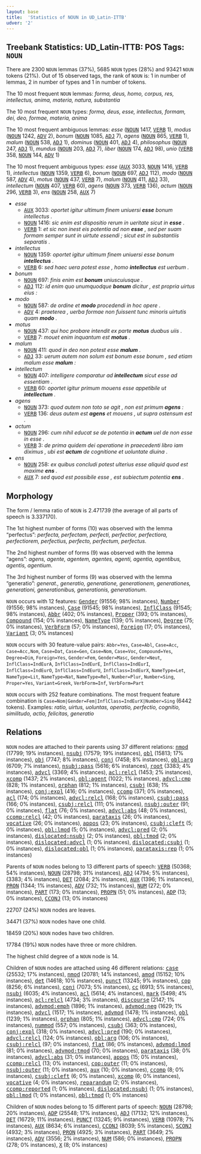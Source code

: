 ```yaml
---
layout: base
title:  'Statistics of NOUN in UD_Latin-ITTB'
udver: '2'
---
```


## Treebank Statistics: UD_Latin-ITTB: POS Tags: `NOUN`

There are 2300 `NOUN` lemmas (37%), 5685 `NOUN` types (28%) and 93421 `NOUN` tokens (21%).
Out of 15 observed tags, the rank of `NOUN` is: 1 in number of lemmas, 2 in number of types and 1 in number of tokens.

The 10 most frequent `NOUN` lemmas: <em>forma, deus, homo, corpus, res, intellectus, anima, materia, natura, substantia</em>

The 10 most frequent `NOUN` types:  <em>forma, deus, esse, intellectus, formam, dei, deo, formae, materia, anima</em>

The 10 most frequent ambiguous lemmas: <em>esse</em> (<tt><a href="la_ittb-pos-NOUN.html">NOUN</a></tt> 1417, <tt><a href="la_ittb-pos-VERB.html">VERB</a></tt> 1), <em>modus</em> (<tt><a href="la_ittb-pos-NOUN.html">NOUN</a></tt> 1242, <tt><a href="la_ittb-pos-ADV.html">ADV</a></tt> 2), <em>bonum</em> (<tt><a href="la_ittb-pos-NOUN.html">NOUN</a></tt> 1085, <tt><a href="la_ittb-pos-ADJ.html">ADJ</a></tt> 7), <em>agens</em> (<tt><a href="la_ittb-pos-NOUN.html">NOUN</a></tt> 865, <tt><a href="la_ittb-pos-VERB.html">VERB</a></tt> 1), <em>malum</em> (<tt><a href="la_ittb-pos-NOUN.html">NOUN</a></tt> 538, <tt><a href="la_ittb-pos-ADJ.html">ADJ</a></tt> 1), <em>dominus</em> (<tt><a href="la_ittb-pos-NOUN.html">NOUN</a></tt> 401, <tt><a href="la_ittb-pos-ADJ.html">ADJ</a></tt> 4), <em>philosophus</em> (<tt><a href="la_ittb-pos-NOUN.html">NOUN</a></tt> 247, <tt><a href="la_ittb-pos-ADJ.html">ADJ</a></tt> 1), <em>mundus</em> (<tt><a href="la_ittb-pos-NOUN.html">NOUN</a></tt> 203, <tt><a href="la_ittb-pos-ADJ.html">ADJ</a></tt> 7), <em>liber</em> (<tt><a href="la_ittb-pos-NOUN.html">NOUN</a></tt> 174, <tt><a href="la_ittb-pos-ADJ.html">ADJ</a></tt> 98), <em>unio</em> (<tt><a href="la_ittb-pos-VERB.html">VERB</a></tt> 358, <tt><a href="la_ittb-pos-NOUN.html">NOUN</a></tt> 144, <tt><a href="la_ittb-pos-ADV.html">ADV</a></tt> 1)

The 10 most frequent ambiguous types:  <em>esse</em> (<tt><a href="la_ittb-pos-AUX.html">AUX</a></tt> 3033, <tt><a href="la_ittb-pos-NOUN.html">NOUN</a></tt> 1416, <tt><a href="la_ittb-pos-VERB.html">VERB</a></tt> 1), <em>intellectus</em> (<tt><a href="la_ittb-pos-NOUN.html">NOUN</a></tt> 1359, <tt><a href="la_ittb-pos-VERB.html">VERB</a></tt> 6), <em>bonum</em> (<tt><a href="la_ittb-pos-NOUN.html">NOUN</a></tt> 697, <tt><a href="la_ittb-pos-ADJ.html">ADJ</a></tt> 112), <em>modo</em> (<tt><a href="la_ittb-pos-NOUN.html">NOUN</a></tt> 587, <tt><a href="la_ittb-pos-ADV.html">ADV</a></tt> 4), <em>motus</em> (<tt><a href="la_ittb-pos-NOUN.html">NOUN</a></tt> 437, <tt><a href="la_ittb-pos-VERB.html">VERB</a></tt> 7), <em>malum</em> (<tt><a href="la_ittb-pos-NOUN.html">NOUN</a></tt> 411, <tt><a href="la_ittb-pos-ADJ.html">ADJ</a></tt> 33), <em>intellectum</em> (<tt><a href="la_ittb-pos-NOUN.html">NOUN</a></tt> 407, <tt><a href="la_ittb-pos-VERB.html">VERB</a></tt> 60), <em>agens</em> (<tt><a href="la_ittb-pos-NOUN.html">NOUN</a></tt> 373, <tt><a href="la_ittb-pos-VERB.html">VERB</a></tt> 136), <em>actum</em> (<tt><a href="la_ittb-pos-NOUN.html">NOUN</a></tt> 296, <tt><a href="la_ittb-pos-VERB.html">VERB</a></tt> 3), <em>ens</em> (<tt><a href="la_ittb-pos-NOUN.html">NOUN</a></tt> 258, <tt><a href="la_ittb-pos-AUX.html">AUX</a></tt> 7)


* <em>esse</em>
  * <tt><a href="la_ittb-pos-AUX.html">AUX</a></tt> 3033: <em>oportet igitur ultimum finem uniuersi <b>esse</b> bonum intellectus .</em>
  * <tt><a href="la_ittb-pos-NOUN.html">NOUN</a></tt> 1416: <em>sic enim est dispositio rerum in ueritate sicut in <b>esse</b> .</em>
  * <tt><a href="la_ittb-pos-VERB.html">VERB</a></tt> 1: <em>et sic non inest eis potentia ad non <b>esse</b> , sed per suam formam semper sunt in uirtute essendi ; sicut est in substantiis separatis .</em>
* <em>intellectus</em>
  * <tt><a href="la_ittb-pos-NOUN.html">NOUN</a></tt> 1359: <em>oportet igitur ultimum finem uniuersi esse bonum <b>intellectus</b> .</em>
  * <tt><a href="la_ittb-pos-VERB.html">VERB</a></tt> 6: <em>sed haec uera potest esse , homo <b>intellectus</b> est uerbum .</em>
* <em>bonum</em>
  * <tt><a href="la_ittb-pos-NOUN.html">NOUN</a></tt> 697: <em>finis enim est <b>bonum</b> uniuscuiusque .</em>
  * <tt><a href="la_ittb-pos-ADJ.html">ADJ</a></tt> 112: <em>id enim quo unumquodque <b>bonum</b> dicitur , est propria uirtus eius :</em>
* <em>modo</em>
  * <tt><a href="la_ittb-pos-NOUN.html">NOUN</a></tt> 587: <em>de ordine et <b>modo</b> procedendi in hoc opere .</em>
  * <tt><a href="la_ittb-pos-ADV.html">ADV</a></tt> 4: <em>praeterea , uerba formae non fuissent tunc minoris uirtutis quam <b>modo</b> .</em>
* <em>motus</em>
  * <tt><a href="la_ittb-pos-NOUN.html">NOUN</a></tt> 437: <em>qui hoc probare intendit ex parte <b>motus</b> duabus uiis .</em>
  * <tt><a href="la_ittb-pos-VERB.html">VERB</a></tt> 7: <em>mouet enim inquantum est <b>motus</b> .</em>
* <em>malum</em>
  * <tt><a href="la_ittb-pos-NOUN.html">NOUN</a></tt> 411: <em>quod in deo non potest esse <b>malum</b> .</em>
  * <tt><a href="la_ittb-pos-ADJ.html">ADJ</a></tt> 33: <em>uerum autem non solum est bonum esse bonum , sed etiam malum esse <b>malum</b> :</em>
* <em>intellectum</em>
  * <tt><a href="la_ittb-pos-NOUN.html">NOUN</a></tt> 407: <em>intelligere comparatur ad <b>intellectum</b> sicut esse ad essentiam .</em>
  * <tt><a href="la_ittb-pos-VERB.html">VERB</a></tt> 60: <em>oportet igitur primum mouens esse appetibile ut <b>intellectum</b> .</em>
* <em>agens</em>
  * <tt><a href="la_ittb-pos-NOUN.html">NOUN</a></tt> 373: <em>quod autem non toto se agit , non est primum <b>agens</b> :</em>
  * <tt><a href="la_ittb-pos-VERB.html">VERB</a></tt> 136: <em>deus autem est <b>agens</b> et mouens , ut supra ostensum est .</em>
* <em>actum</em>
  * <tt><a href="la_ittb-pos-NOUN.html">NOUN</a></tt> 296: <em>cum nihil educat se de potentia in <b>actum</b> uel de non esse in esse .</em>
  * <tt><a href="la_ittb-pos-VERB.html">VERB</a></tt> 3: <em>de prima quidem dei operatione in praecedenti libro iam diximus , ubi est <b>actum</b> de cognitione et uoluntate diuina .</em>
* <em>ens</em>
  * <tt><a href="la_ittb-pos-NOUN.html">NOUN</a></tt> 258: <em>ex quibus concludi potest ulterius esse aliquid quod est maxime <b>ens</b> .</em>
  * <tt><a href="la_ittb-pos-AUX.html">AUX</a></tt> 7: <em>sed quod est possibile esse , est subiectum potentia <b>ens</b> .</em>

## Morphology

The form / lemma ratio of `NOUN` is 2.471739 (the average of all parts of speech is 3.337170).

The 1st highest number of forms (10) was observed with the lemma “perfectus”: <em>perfecta, perfectam, perfecti, perfectior, perfectiora, perfectiorem, perfectius, perfecto, perfectum, perfectus</em>.

The 2nd highest number of forms (9) was observed with the lemma “agens”: <em>agens, agente, agentem, agentes, agenti, agentia, agentibus, agentis, agentium</em>.

The 3rd highest number of forms (9) was observed with the lemma “generatio”: <em>generat., generatio, generatione, generationem, generationes, generationi, generationibus, generationis, generationum</em>.

`NOUN` occurs with 12 features: <tt><a href="la_ittb-feat-Gender.html">Gender</a></tt> (91556; 98% instances), <tt><a href="la_ittb-feat-Number.html">Number</a></tt> (91556; 98% instances), <tt><a href="la_ittb-feat-Case.html">Case</a></tt> (91545; 98% instances), <tt><a href="la_ittb-feat-InflClass.html">InflClass</a></tt> (91545; 98% instances), <tt><a href="la_ittb-feat-Abbr.html">Abbr</a></tt> (402; 0% instances), <tt><a href="la_ittb-feat-Proper.html">Proper</a></tt> (393; 0% instances), <tt><a href="la_ittb-feat-Compound.html">Compound</a></tt> (154; 0% instances), <tt><a href="la_ittb-feat-NameType.html">NameType</a></tt> (139; 0% instances), <tt><a href="la_ittb-feat-Degree.html">Degree</a></tt> (75; 0% instances), <tt><a href="la_ittb-feat-VerbForm.html">VerbForm</a></tt> (57; 0% instances), <tt><a href="la_ittb-feat-Foreign.html">Foreign</a></tt> (17; 0% instances), <tt><a href="la_ittb-feat-Variant.html">Variant</a></tt> (3; 0% instances)

`NOUN` occurs with 30 feature-value pairs: `Abbr=Yes`, `Case=Abl`, `Case=Acc`, `Case=Acc,Nom`, `Case=Dat`, `Case=Gen`, `Case=Nom`, `Case=Voc`, `Compound=Yes`, `Degree=Dim`, `Foreign=Yes`, `Gender=Fem`, `Gender=Masc`, `Gender=Neut`, `InflClass=IndEurA`, `InflClass=IndEurE`, `InflClass=IndEurI`, `InflClass=IndEurO`, `InflClass=IndEurU`, `InflClass=IndEurX`, `NameType=Let`, `NameType=Lit`, `NameType=Nat`, `NameType=Rel`, `Number=Plur`, `Number=Sing`, `Proper=Yes`, `Variant=Greek`, `VerbForm=Inf`, `VerbForm=Part`

`NOUN` occurs with 252 feature combinations.
The most frequent feature combination is `Case=Nom|Gender=Fem|InflClass=IndEurX|Number=Sing` (6442 tokens).
Examples: <em>ratio, uirtus, uoluntas, operatio, perfectio, cognitio, similitudo, actio, felicitas, generatio</em>


## Relations

`NOUN` nodes are attached to their parents using 37 different relations: <tt><a href="la_ittb-dep-nmod.html">nmod</a></tt> (17799; 19% instances), <tt><a href="la_ittb-dep-nsubj.html">nsubj</a></tt> (17579; 19% instances), <tt><a href="la_ittb-dep-obl.html">obl</a></tt> (15813; 17% instances), <tt><a href="la_ittb-dep-obj.html">obj</a></tt> (7747; 8% instances), <tt><a href="la_ittb-dep-conj.html">conj</a></tt> (7458; 8% instances), <tt><a href="la_ittb-dep-obl-arg.html">obl:arg</a></tt> (6709; 7% instances), <tt><a href="la_ittb-dep-nsubj-pass.html">nsubj:pass</a></tt> (5616; 6% instances), <tt><a href="la_ittb-dep-root.html">root</a></tt> (3383; 4% instances), <tt><a href="la_ittb-dep-advcl.html">advcl</a></tt> (3369; 4% instances), <tt><a href="la_ittb-dep-acl-relcl.html">acl:relcl</a></tt> (1453; 2% instances), <tt><a href="la_ittb-dep-xcomp.html">xcomp</a></tt> (1437; 2% instances), <tt><a href="la_ittb-dep-obl-agent.html">obl:agent</a></tt> (1022; 1% instances), <tt><a href="la_ittb-dep-advcl-cmp.html">advcl:cmp</a></tt> (828; 1% instances), <tt><a href="la_ittb-dep-orphan.html">orphan</a></tt> (812; 1% instances), <tt><a href="la_ittb-dep-csubj.html">csubj</a></tt> (638; 1% instances), <tt><a href="la_ittb-dep-conj-expl.html">conj:expl</a></tt> (416; 0% instances), <tt><a href="la_ittb-dep-ccomp.html">ccomp</a></tt> (371; 0% instances), <tt><a href="la_ittb-dep-acl.html">acl</a></tt> (174; 0% instances), <tt><a href="la_ittb-dep-advcl-relcl.html">advcl:relcl</a></tt> (168; 0% instances), <tt><a href="la_ittb-dep-csubj-pass.html">csubj:pass</a></tt> (166; 0% instances), <tt><a href="la_ittb-dep-csubj-relcl.html">csubj:relcl</a></tt> (111; 0% instances), <tt><a href="la_ittb-dep-nsubj-outer.html">nsubj:outer</a></tt> (91; 0% instances), <tt><a href="la_ittb-dep-flat.html">flat</a></tt> (76; 0% instances), <tt><a href="la_ittb-dep-advcl-abs.html">advcl:abs</a></tt> (48; 0% instances), <tt><a href="la_ittb-dep-ccomp-relcl.html">ccomp:relcl</a></tt> (42; 0% instances), <tt><a href="la_ittb-dep-parataxis.html">parataxis</a></tt> (26; 0% instances), <tt><a href="la_ittb-dep-vocative.html">vocative</a></tt> (26; 0% instances), <tt><a href="la_ittb-dep-appos.html">appos</a></tt> (23; 0% instances), <tt><a href="la_ittb-dep-csubj-cleft.html">csubj:cleft</a></tt> (5; 0% instances), <tt><a href="la_ittb-dep-obl-lmod.html">obl:lmod</a></tt> (5; 0% instances), <tt><a href="la_ittb-dep-advcl-pred.html">advcl:pred</a></tt> (2; 0% instances), <tt><a href="la_ittb-dep-dislocated-nsubj.html">dislocated:nsubj</a></tt> (2; 0% instances), <tt><a href="la_ittb-dep-obl-tmod.html">obl:tmod</a></tt> (2; 0% instances), <tt><a href="la_ittb-dep-dislocated-advcl.html">dislocated:advcl</a></tt> (1; 0% instances), <tt><a href="la_ittb-dep-dislocated-csubj.html">dislocated:csubj</a></tt> (1; 0% instances), <tt><a href="la_ittb-dep-dislocated-obl.html">dislocated:obl</a></tt> (1; 0% instances), <tt><a href="la_ittb-dep-parataxis-rep.html">parataxis:rep</a></tt> (1; 0% instances)

Parents of `NOUN` nodes belong to 13 different parts of speech: <tt><a href="la_ittb-pos-VERB.html">VERB</a></tt> (50368; 54% instances), <tt><a href="la_ittb-pos-NOUN.html">NOUN</a></tt> (28798; 31% instances), <tt><a href="la_ittb-pos-ADJ.html">ADJ</a></tt> (4794; 5% instances),  (3383; 4% instances), <tt><a href="la_ittb-pos-DET.html">DET</a></tt> (2084; 2% instances), <tt><a href="la_ittb-pos-AUX.html">AUX</a></tt> (1396; 1% instances), <tt><a href="la_ittb-pos-PRON.html">PRON</a></tt> (1344; 1% instances), <tt><a href="la_ittb-pos-ADV.html">ADV</a></tt> (732; 1% instances), <tt><a href="la_ittb-pos-NUM.html">NUM</a></tt> (272; 0% instances), <tt><a href="la_ittb-pos-PART.html">PART</a></tt> (173; 0% instances), <tt><a href="la_ittb-pos-PROPN.html">PROPN</a></tt> (51; 0% instances), <tt><a href="la_ittb-pos-ADP.html">ADP</a></tt> (13; 0% instances), <tt><a href="la_ittb-pos-CCONJ.html">CCONJ</a></tt> (13; 0% instances)

22707 (24%) `NOUN` nodes are leaves.

34471 (37%) `NOUN` nodes have one child.

18459 (20%) `NOUN` nodes have two children.

17784 (19%) `NOUN` nodes have three or more children.

The highest child degree of a `NOUN` node is 14.

Children of `NOUN` nodes are attached using 46 different relations: <tt><a href="la_ittb-dep-case.html">case</a></tt> (25532; 17% instances), <tt><a href="la_ittb-dep-nmod.html">nmod</a></tt> (20781; 14% instances), <tt><a href="la_ittb-dep-amod.html">amod</a></tt> (15152; 10% instances), <tt><a href="la_ittb-dep-det.html">det</a></tt> (14618; 10% instances), <tt><a href="la_ittb-dep-punct.html">punct</a></tt> (13245; 9% instances), <tt><a href="la_ittb-dep-cop.html">cop</a></tt> (8256; 6% instances), <tt><a href="la_ittb-dep-conj.html">conj</a></tt> (7073; 5% instances), <tt><a href="la_ittb-dep-cc.html">cc</a></tt> (6913; 5% instances), <tt><a href="la_ittb-dep-nsubj.html">nsubj</a></tt> (6035; 4% instances), <tt><a href="la_ittb-dep-acl.html">acl</a></tt> (5614; 4% instances), <tt><a href="la_ittb-dep-mark.html">mark</a></tt> (5498; 4% instances), <tt><a href="la_ittb-dep-acl-relcl.html">acl:relcl</a></tt> (4734; 3% instances), <tt><a href="la_ittb-dep-discourse.html">discourse</a></tt> (2147; 1% instances), <tt><a href="la_ittb-dep-advmod-emph.html">advmod:emph</a></tt> (1896; 1% instances), <tt><a href="la_ittb-dep-advmod-neg.html">advmod:neg</a></tt> (1629; 1% instances), <tt><a href="la_ittb-dep-advcl.html">advcl</a></tt> (1517; 1% instances), <tt><a href="la_ittb-dep-advmod.html">advmod</a></tt> (1478; 1% instances), <tt><a href="la_ittb-dep-obl.html">obl</a></tt> (1239; 1% instances), <tt><a href="la_ittb-dep-orphan.html">orphan</a></tt> (805; 1% instances), <tt><a href="la_ittb-dep-advcl-cmp.html">advcl:cmp</a></tt> (724; 0% instances), <tt><a href="la_ittb-dep-nummod.html">nummod</a></tt> (557; 0% instances), <tt><a href="la_ittb-dep-csubj.html">csubj</a></tt> (363; 0% instances), <tt><a href="la_ittb-dep-conj-expl.html">conj:expl</a></tt> (318; 0% instances), <tt><a href="la_ittb-dep-advcl-pred.html">advcl:pred</a></tt> (190; 0% instances), <tt><a href="la_ittb-dep-advcl-relcl.html">advcl:relcl</a></tt> (124; 0% instances), <tt><a href="la_ittb-dep-obl-arg.html">obl:arg</a></tt> (106; 0% instances), <tt><a href="la_ittb-dep-csubj-relcl.html">csubj:relcl</a></tt> (97; 0% instances), <tt><a href="la_ittb-dep-flat.html">flat</a></tt> (86; 0% instances), <tt><a href="la_ittb-dep-advmod-lmod.html">advmod:lmod</a></tt> (81; 0% instances), <tt><a href="la_ittb-dep-advmod-tmod.html">advmod:tmod</a></tt> (70; 0% instances), <tt><a href="la_ittb-dep-parataxis.html">parataxis</a></tt> (38; 0% instances), <tt><a href="la_ittb-dep-advcl-abs.html">advcl:abs</a></tt> (31; 0% instances), <tt><a href="la_ittb-dep-appos.html">appos</a></tt> (15; 0% instances), <tt><a href="la_ittb-dep-ccomp-relcl.html">ccomp:relcl</a></tt> (13; 0% instances), <tt><a href="la_ittb-dep-cop-outer.html">cop:outer</a></tt> (11; 0% instances), <tt><a href="la_ittb-dep-nsubj-outer.html">nsubj:outer</a></tt> (11; 0% instances), <tt><a href="la_ittb-dep-aux.html">aux</a></tt> (10; 0% instances), <tt><a href="la_ittb-dep-ccomp.html">ccomp</a></tt> (8; 0% instances), <tt><a href="la_ittb-dep-csubj-cleft.html">csubj:cleft</a></tt> (6; 0% instances), <tt><a href="la_ittb-dep-xcomp.html">xcomp</a></tt> (6; 0% instances), <tt><a href="la_ittb-dep-vocative.html">vocative</a></tt> (4; 0% instances), <tt><a href="la_ittb-dep-reparandum.html">reparandum</a></tt> (2; 0% instances), <tt><a href="la_ittb-dep-ccomp-reported.html">ccomp:reported</a></tt> (1; 0% instances), <tt><a href="la_ittb-dep-dislocated-nsubj.html">dislocated:nsubj</a></tt> (1; 0% instances), <tt><a href="la_ittb-dep-obl-lmod.html">obl:lmod</a></tt> (1; 0% instances), <tt><a href="la_ittb-dep-obl-tmod.html">obl:tmod</a></tt> (1; 0% instances)

Children of `NOUN` nodes belong to 15 different parts of speech: <tt><a href="la_ittb-pos-NOUN.html">NOUN</a></tt> (28798; 20% instances), <tt><a href="la_ittb-pos-ADP.html">ADP</a></tt> (25548; 17% instances), <tt><a href="la_ittb-pos-ADJ.html">ADJ</a></tt> (17132; 12% instances), <tt><a href="la_ittb-pos-DET.html">DET</a></tt> (16729; 11% instances), <tt><a href="la_ittb-pos-PUNCT.html">PUNCT</a></tt> (13245; 9% instances), <tt><a href="la_ittb-pos-VERB.html">VERB</a></tt> (10978; 7% instances), <tt><a href="la_ittb-pos-AUX.html">AUX</a></tt> (8634; 6% instances), <tt><a href="la_ittb-pos-CCONJ.html">CCONJ</a></tt> (8039; 5% instances), <tt><a href="la_ittb-pos-SCONJ.html">SCONJ</a></tt> (4932; 3% instances), <tt><a href="la_ittb-pos-PRON.html">PRON</a></tt> (4925; 3% instances), <tt><a href="la_ittb-pos-PART.html">PART</a></tt> (3649; 2% instances), <tt><a href="la_ittb-pos-ADV.html">ADV</a></tt> (3556; 2% instances), <tt><a href="la_ittb-pos-NUM.html">NUM</a></tt> (586; 0% instances), <tt><a href="la_ittb-pos-PROPN.html">PROPN</a></tt> (278; 0% instances), <tt><a href="la_ittb-pos-X.html">X</a></tt> (8; 0% instances)

